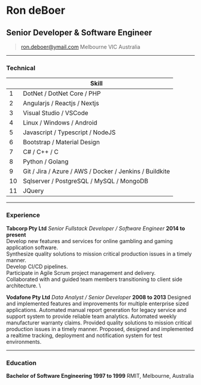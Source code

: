# Ron deBoer
## Senior Developer & Software Engineer

> [ron.deboer@ymail.com](mailto:ron.deboer@ymail.com)
>      Melbourne VIC Australia

------

### Technical

|    | Skill                                                   |
|----|---------------------------------------------------------|
| 1  | DotNet / DotNet Core / PHP                              |
| 2  | Angularjs / Reactjs / Nextjs                            |
| 3  | Visual Studio / VSCode                                  |
| 4  | Linux / Windows / Android                               |
| 5  | Javascript / Typescript / NodeJS                        |
| 6  | Bootstrap / Material Design                                    |
| 7  | C# / C++ / C                                            |
| 8  | Python / Golang                                         |
| 9  | Git / Jira / Azure / AWS / Docker / Jenkins / Buildkite |
| 10 | Sqlserver / PostgreSQL / MySQL / MongoDB                |
| 11 | JQuery                                                  |

------

### Experience

**Tabcorp Pty Ltd** *Senior Fullstack Developer / Software Engineer* __2014 to present__ \
	Develop new features and services for online gambling and gaming application software. \
	Synthesize quality solutions to mission critical production issues in a timely manner. \
	Develop CI/CD pipelines. \
	Participate in Agile Scrum project management and delivery. \
	Collaborated with and guided team members transitioning to client side architecture. \
	
**Vodafone Pty Ltd** *Data Analyst / Senior Developer* __2008 to 2013__
	Designed and implemented features and improvements for multiple enterprise sized applications.
	Automated manual report generation for legacy service and support system to provide reliable team analytics.
	Automated weekly manufacturer warranty claims.
	Provided quality solutions to mission critical production issues in a timely manner.
	Proposed, designed and implemented a realtime tracking, deployment and notification system for test environments.

------

### Education

**Bachelor of Software Engineering** __1997 to 1999__
	RMIT, Melbourne, Australia
